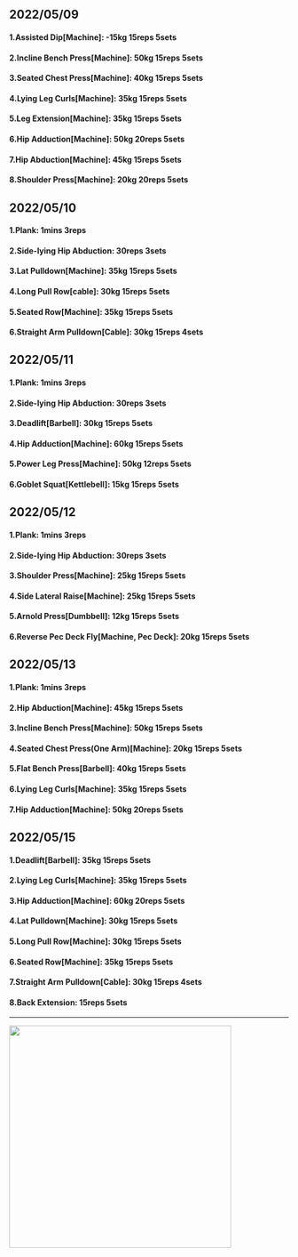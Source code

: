 ## 2022/05/09
#### 1.Assisted Dip\[Machine\]: -15kg 15reps 5sets
#### 2.Incline Bench Press\[Machine\]: 50kg 15reps 5sets
#### 3.Seated Chest Press\[Machine\]: 40kg 15reps 5sets
#### 4.Lying Leg Curls\[Machine\]: 35kg 15reps 5sets
#### 5.Leg Extension\[Machine]: 35kg 15reps 5sets
#### 6.Hip Adduction\[Machine\]: 50kg 20reps 5sets
#### 7.Hip Abduction\[Machine\]: 45kg 15reps 5sets
#### 8.Shoulder Press\[Machine\]: 20kg 20reps 5sets

## 2022/05/10
#### 1.Plank: 1mins 3reps
#### 2.Side-lying Hip Abduction: 30reps 3sets
#### 3.Lat Pulldown\[Machine\]: 35kg 15reps 5sets
#### 4.Long Pull Row\[cable\]: 30kg 15reps 5sets
#### 5.Seated Row\[Machine\]: 35kg 15reps 5sets
#### 6.Straight Arm Pulldown\[Cable\]: 30kg 15reps 4sets

## 2022/05/11
#### 1.Plank: 1mins 3reps
#### 2.Side-lying Hip Abduction: 30reps 3sets
#### 3.Deadlift\[Barbell\]: 30kg 15reps 5sets
#### 4.Hip Adduction\[Machine\]: 60kg 15reps 5sets
#### 5.Power Leg Press\[Machine\]: 50kg 12reps 5sets
#### 6.Goblet Squat\[Kettlebell\]: 15kg 15reps 5sets

## 2022/05/12
#### 1.Plank: 1mins 3reps
#### 2.Side-lying Hip Abduction: 30reps 3sets
#### 3.Shoulder Press\[Machine\]: 25kg 15reps 5sets
#### 4.Side Lateral Raise\[Machine\]: 25kg 15reps 5sets
#### 5.Arnold Press\[Dumbbell\]: 12kg 15reps 5sets
#### 6.Reverse Pec Deck Fly\[Machine, Pec Deck\]: 20kg 15reps 5sets

## 2022/05/13
#### 1.Plank: 1mins 3reps
#### 2.Hip Abduction\[Machine\]: 45kg 15reps 5sets
#### 3.Incline Bench Press\[Machine\]: 50kg 15reps 5sets
#### 4.Seated Chest Press(One Arm)\[Machine\]: 20kg 15reps 5sets
#### 5.Flat Bench Press\[Barbell\]: 40kg 15reps 5sets
#### 6.Lying Leg Curls\[Machine\]: 35kg 15reps 5sets
#### 7.Hip Adduction\[Machine\]: 50kg 20reps 5sets

## 2022/05/15
#### 1.Deadlift\[Barbell\]: 35kg 15reps 5sets
#### 2.Lying Leg Curls\[Machine\]: 35kg 15reps 5sets
#### 3.Hip Adduction\[Machine\]: 60kg 20reps 5sets
#### 4.Lat Pulldown\[Machine\]: 30kg 15reps 5sets
#### 5.Long Pull Row\[Machine]: 30kg 15reps 5sets
#### 6.Seated Row\[Machine\]: 35kg 15reps 5sets
#### 7.Straight Arm Pulldown\[Cable\]: 30kg 15reps 4sets
#### 8.Back Extension: 15reps 5sets

---

<img src='./_resources/__037.png' width='400px' />

